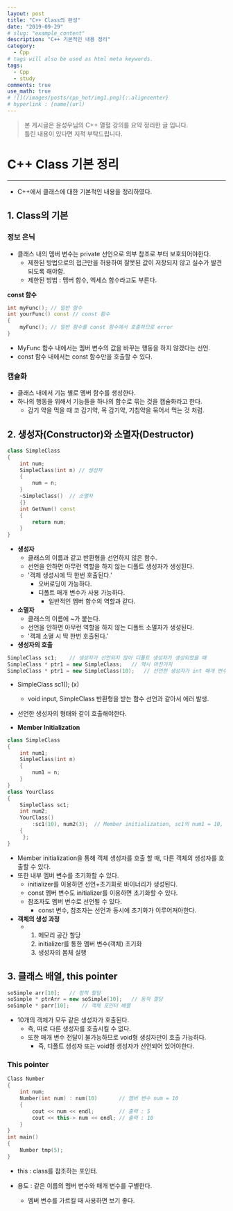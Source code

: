 ```yaml
---
layout: post
title: "C++ Class의 완성"
date: "2019-09-29"
# slug: "example_content"
description: "C++ 기본적인 내용 정리"
category: 
  - Cpp
# tags will also be used as html meta keywords.
tags:
  - Cpp
  - study
comments: true
use_math: true
# ![](/images/posts/cpp_hot/img1.png){:.aligncenter}
# hyperlink : [name](url)
---
```

> 본 게시글은 윤성우님의 C++ 열혈 강의를 요약 정리한 글 입니다.   
> 틀린 내용이 있다면 지적 부탁드립니다.

# C++ Class 기본 정리

----

- C++에서 클래스에 대한 기본적인 내용을 정리하였다.

## 1. Class의 기본

### 정보 은닉

- 클래스 내의 멤버 변수는 private 선언으로 외부 참조로 부터 보호되어야한다.
  - 제한된 방법으로의 접근만을 허용하여 잘못된 값이 저장되지 않고 실수가 발견되도록 해야함.
  - 제한된 방법 : 멤버 함수, 엑세스 함수라고도 부른다.

__const 함수__

```cpp
int myFunc(); // 일반 함수
int yourFunc() const // const 함수
{
    myFunc(); // 일반 함수를 const 함수에서 호출하므로 error
}
```

- MyFunc 함수 내에서는 멤버 변수의 값을 바꾸는 행동을 하지 않겠다는 선언.
- const 함수 내에서는 const 함수만을 호출할 수 있다.



### 캡슐화

- 클래스 내에서 기능 별로 멤버 함수를 생성한다.
- 하나의 행동을 위해서 기능들을 하나의 함수로 묶는 것을 캡슐화라고 한다.
  - 감기 약을 먹을 때 코 감기약, 목 감기약, 기침약을 묶어서 먹는 것 처럼.



## 2. 생성자(Constructor)와 소멸자(Destructor)

```cpp
class SimpleClass
{
    int num;
    SimpleClass(int n) // 생성자
    {
        num = n;
    }
    ~SimpleClass()	// 소멸자
    {}
    int GetNum() const
    {
        return num;
    }
}
```

- __생성자__
  - 클래스의 이름과 같고 반환형을 선언하지 않은 함수.
  - 선언을 안하면 아무런 역할을 하지 않는 디폴트 생성자가 생성된다.
  - '객체 생성시에 딱 한번 호출된다.'
    - 오버로딩이 가능하다.
    - 디폴트 매개 변수가 사용 가능하다.
      - 일반적인 멤버 함수의 역할과 같다.
- __소멸자__
  - 클래스의 이름에 ~가 붙는다.
  - 선언을 안하면 아무런 역할을 하지 않는 디폴트 소멸자가 생성된다.
  - '객체 소멸 시 딱 한번 호출된다.'
- __생성자의 호출__

```cpp
SimpleClass sc1;	// 생성자가 선언되지 않아 디폴트 생성자가 생성되었을 때
SimpleClass * ptr1 = new SimpleClass;	// 역시 마찬가지
SimpleClass * ptr1 = new SimpleClass(10);	// 선언한 생성자가 int 매개 변수를 받을 때
```

- SimpleClass sc1(); (x)

  - void input, SimpleClass 반환형을 받는 함수 선언과 같아서 에러 발생.

-  선언한 생성자의 형태와 같이 호출해야한다.

  

- __Member Initialization__

```cpp
class SimpleClass
{
    int num1;
    SimpleClass(int n)
    {
        num1 = n;
    }
}
class YourClass
{
    SimpleClass sc1;
    int num2;
    YourClass()
        :sc1(10), num2(3);	// Member initialization, sc1의 num1 = 10, num2 = 3이 됨.
    { 
     };
}
```

- Member initialization을 통해 객체 생성자를 호출 할 때, 다른 객체의 생성자를 호출할 수 있다.
- 또한 내부 멤버 변수를 초기화할 수 있다.
  - initializer를 이용하면 선언+초기화로 바이너리가 생성된다.
  - const 멤버 변수도 initializer를 이용하면 초기화할 수 있다.
  - 참조자도 멤버 변수로 선언될 수 있다.
    - const 변수, 참조자는 선언과 동시에 초기화가 이루어져아한다.
- __객체의 생성 과정__
  - 1. 메모리 공간 할당
    2. initializer를 통한 멤버 변수(객체) 초기화
    3. 생성자의 몸체 실행

## 3. 클래스 배열, this pointer

```cpp
soSimple arr[10];	// 정적 할당
soSimple * ptrArr = new soSimple[10];	// 동적 할당
soSimple * parr[10];	// 객체 포인터 배열
```

- 10개의 객체가 모두 같은 생성자가 호출된다.
  - 즉, 따로 다른 생성자를 호출시킬 수 없다.
  - 또한 매개 변수 전달이 불가능하므로 void형 생성자만이 호출 가능하다.
    - 즉, 디폴트 생성자 또는 void형 생성자가 선언되어 있어야한다.

### This pointer

```cpp
Class Number
{
	int num;
	Number(int num) : num(10)		// 멤버 변수 num = 10
	{
		cout << num << endl;		// 출력 : 5
		cout << this-> num << endl;	// 출력 : 10
	}
}
int main()
{
    Number tmp(5);
}
```

- this : class를 참조하는 포인터.

- 용도 : 같은 이름의 멤버 변수와 매개 변수를 구별한다.

  - 멤버 변수를 가르킬 때 사용하면 보기 좋다.

    